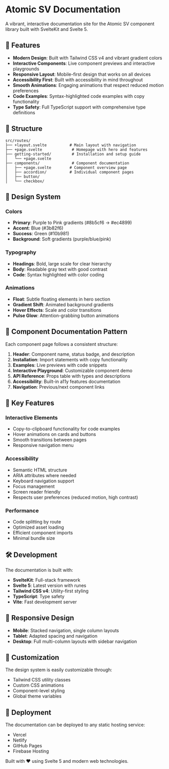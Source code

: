 # Atomic SV Documentation

A vibrant, interactive documentation site for the Atomic SV component library built with SvelteKit and Svelte 5.

## 🚀 Features

- **Modern Design**: Built with Tailwind CSS v4 and vibrant gradient colors
- **Interactive Components**: Live component previews and interactive playgrounds
- **Responsive Layout**: Mobile-first design that works on all devices
- **Accessibility First**: Built with accessibility in mind throughout
- **Smooth Animations**: Engaging animations that respect reduced motion preferences
- **Code Examples**: Syntax-highlighted code examples with copy functionality
- **Type Safety**: Full TypeScript support with comprehensive type definitions

## 📁 Structure

```
src/routes/
├── +layout.svelte          # Main layout with navigation
├── +page.svelte             # Homepage with hero and features
├── getting-started/         # Installation and setup guide
│   └── +page.svelte
├── components/              # Component documentation
│   ├── +page.svelte        # Component overview page
│   ├── accordion/          # Individual component pages
│   ├── button/
│   └── checkbox/
```

## 🎨 Design System

### Colors

- **Primary**: Purple to Pink gradients (#8b5cf6 → #ec4899)
- **Accent**: Blue (#3b82f6)
- **Success**: Green (#10b981)
- **Background**: Soft gradients (purple/blue/pink)

### Typography

- **Headings**: Bold, large scale for clear hierarchy
- **Body**: Readable gray text with good contrast
- **Code**: Syntax highlighted with color coding

### Animations

- **Float**: Subtle floating elements in hero section
- **Gradient Shift**: Animated background gradients
- **Hover Effects**: Scale and color transitions
- **Pulse Glow**: Attention-grabbing button animations

## 🧩 Component Documentation Pattern

Each component page follows a consistent structure:

1. **Header**: Component name, status badge, and description
2. **Installation**: Import statements with copy functionality
3. **Examples**: Live previews with code snippets
4. **Interactive Playground**: Customizable component demo
5. **API Reference**: Props table with types and descriptions
6. **Accessibility**: Built-in a11y features documentation
7. **Navigation**: Previous/next component links

## 🎯 Key Features

### Interactive Elements

- Copy-to-clipboard functionality for code examples
- Hover animations on cards and buttons
- Smooth transitions between pages
- Responsive navigation menu

### Accessibility

- Semantic HTML structure
- ARIA attributes where needed
- Keyboard navigation support
- Focus management
- Screen reader friendly
- Respects user preferences (reduced motion, high contrast)

### Performance

- Code splitting by route
- Optimized asset loading
- Efficient component imports
- Minimal bundle size

## 🛠 Development

The documentation is built with:

- **SvelteKit**: Full-stack framework
- **Svelte 5**: Latest version with runes
- **Tailwind CSS v4**: Utility-first styling
- **TypeScript**: Type safety
- **Vite**: Fast development server

## 📱 Responsive Design

- **Mobile**: Stacked navigation, single column layouts
- **Tablet**: Adapted spacing and navigation
- **Desktop**: Full multi-column layouts with sidebar navigation

## 🎨 Customization

The design system is easily customizable through:

- Tailwind CSS utility classes
- Custom CSS animations
- Component-level styling
- Global theme variables

## 🚀 Deployment

The documentation can be deployed to any static hosting service:

- Vercel
- Netlify
- GitHub Pages
- Firebase Hosting

Built with ❤️ using Svelte 5 and modern web technologies.
